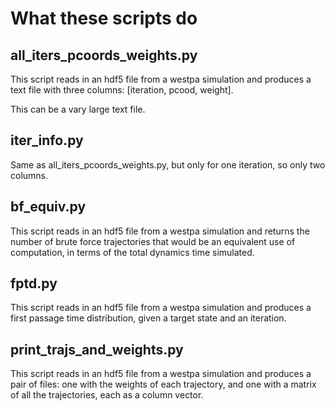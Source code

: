 # What these scripts do

## all_iters_pcoords_weights.py

This script reads in an hdf5 file from a westpa simulation and produces a text file with three columns: [iteration, pcood, weight].

This can be a vary large text file.

## iter_info.py

Same as all_iters_pcoords_weights.py, but only for one iteration, so only two columns.

## bf_equiv.py

This script reads in an hdf5 file from a westpa simulation and returns the number of brute force trajectories that would be an equivalent use of computation, in terms of the total dynamics time simulated.

## fptd.py

This script reads in an hdf5 file from a westpa simulation and produces a first passage time distribution, given a target state and an iteration.

## print_trajs_and_weights.py

This script reads in an hdf5 file from a westpa simulation and produces a pair of files: one with the weights of each trajectory, and one with a matrix of all the trajectories, each as a column vector.

